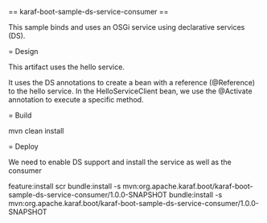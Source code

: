 == karaf-boot-sample-ds-service-consumer ==

This sample binds and uses an OSGi service using declarative services (DS).

= Design

This artifact uses the hello service.

It uses the DS annotations to create a bean with a reference (@Reference) to the hello service.
In the HelloServiceClient bean, we use the @Activate annotation to execute a specific method.

= Build

  mvn clean install

= Deploy

We need to enable DS support and install the service as well as the consumer

  feature:install scr
  bundle:install -s mvn:org.apache.karaf.boot/karaf-boot-sample-ds-service-consumer/1.0.0-SNAPSHOT
  bundle:install -s mvn:org.apache.karaf.boot/karaf-boot-sample-ds-service-consumer/1.0.0-SNAPSHOT

